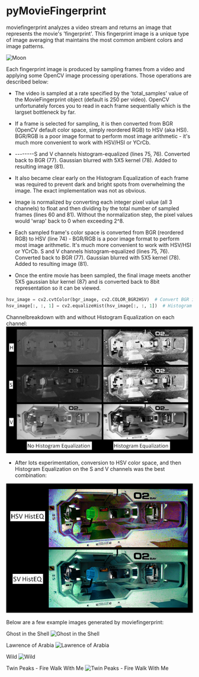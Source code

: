 # pyMovieFingerprint

moviefingerprint analyzes a video stream and returns an image that represents the movie's 'fingerprint'.  This fingerprint image is a unique type of image averaging that maintains the most common ambient colors and image patterns.

![Moon](https://gitlab.com/danielorf/pyMovieFingerprint/raw/master/images/Both_Moon.jpg)

Each fingerprint image is produced by sampling frames from a video and applying some OpenCV image processing operations.  Those operations are described below:

- The video is sampled at a rate specified by the 'total_samples' value of the MovieFingerprint object (default is 250 per video).  OpenCV unfortunately forces you to read in each frame sequentially which is the largset bottleneck by far.
- If a frame is selected for sampling, it is then converted from BGR (OpenCV default color space, simply reordered RGB) to HSV (aka HSI).  BGR/RGB is a poor image format to perform most image arithmetic - it's much more convenient to work with HSV/HSI or YCrCb.  


- --------S and V channels histogram-equalized (lines 75, 76).  Converted back to BGR (77).  Gaussian blurred with 5X5 kernel (78). Added to resulting image (81).


- It also became clear early on the Histogram Equalization of each frame was required to prevent dark and bright spots from overwhelming the image.  The exact implementation was not as obvious.
- Image is normalized by converting each integer pixel value (all 3 channels) to float and then dividing by the total number of sampled frames (lines 60 and 81).  Without the normalization step, the pixel values would 'wrap' back to 0 when exceeding 2^8.
- Each sampled frame's color space is converted from BGR (reordered RGB) to HSV (line 74) - BGR/RGB is a poor image format to perform most image arithmetic.  It's much more convenient to work with HSV/HSI or YCrCb.  S and V channels histogram-equalized (lines 75, 76).  Converted back to BGR (77).  Gaussian blurred with 5X5 kernel (78). Added to resulting image (81).
- Once the entire movie has been sampled, the final image meets another 5X5 gaussian blur kernel (87) and is converted back to 8bit representation so it can be viewed.


>
```python
hsv_image = cv2.cvtColor(bgr_image, cv2.COLOR_BGR2HSV)  # Convert BGR image to HSV
hsv_image[:, :, 1] = cv2.equalizeHist(hsv_image[:, :, 1])  # Histogram equalization of S channel; 0-H, 1-S, 2-V
```
>
Channelbreakdown with and without Histogram Equalization on each channel:
<img src=images/Layers_HistEQ.PNG width="1000">

- After lots experimentation, conversion to HSV color space, and then Histogram Equalization on the S and V channels was the best combination:
<img src=images/HistEQ_Channel_Comparison.PNG width="1000">


Below are a few example images generated by moviefingerprint:

Ghost in the Shell
![Ghost in the Shell](https://gitlab.com/danielorf/moviefingerprint/raw/master/images/Ghost%20in%20the%20Shell%20(1995).jpg)


Lawrence of Arabia
![Lawrence of Arabia](https://gitlab.com/danielorf/moviefingerprint/raw/master/images/Lawrence%20of%20Arabia.jpg)


Wild
![Wild](https://gitlab.com/danielorf/moviefingerprint/raw/master/images/Wild.jpg)


Twin Peaks - Fire Walk With Me
![Twin Peaks - Fire Walk With Me](https://gitlab.com/danielorf/moviefingerprint/raw/master/images/Twin%20Peaks%20-%20Fire%20Walk%20With%20Me.jpg)
